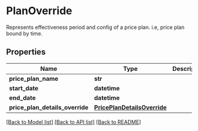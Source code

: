 # PlanOverride

Represents effectiveness period and config of a price plan. i.e, price plan bound by time.

## Properties
Name | Type | Description | Notes
------------ | ------------- | ------------- | -------------
**price_plan_name** | **str** |  | 
**start_date** | **datetime** |  | 
**end_date** | **datetime** |  | 
**price_plan_details_override** | [**PricePlanDetailsOverride**](PricePlanDetailsOverride.md) |  | [optional] 

[[Back to Model list]](../README.md#documentation-for-models) [[Back to API list]](../README.md#documentation-for-api-endpoints) [[Back to README]](../README.md)


